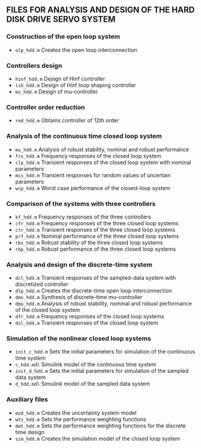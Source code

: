 ## FILES FOR ANALYSIS AND DESIGN OF THE HARD DISK DRIVE SERVO SYSTEM


### Construction of the open loop system

- `olp_hdd.m`	   Creates the open loop interconnection


### Controllers design

- `hinf_hdd.m`   Design of Hinf controller
- `lsh_hdd.m`	   Design of Hinf loop shaping controller
- `ms_hdd.m`	   Design of mu-controller


### Controller order reduction

- `red_hdd.m`	   Obtains controller of 12th order


### Analysis of the continuous time closed loop system

- `mu_hdd.m`	   Analysis of robust stability, nominal and robust performance
- `frs_hdd.m`	   Frequency responses of the closed loop system
- `clp_hdd.m`	   Transient responses of the closed loop system with  nominal parameters
- `mcs_hdd.m`	   Transient responses for random values of uncertain parameters
- `wcp_hdd.m`    Worst case performance of the closed-loop system


### Comparison of the systems with three controllers

- `kf_hdd.m`	   Frequency responses of the three controllers
- `cfr_hdd.m`	   Frequency responses of the three closed loop systems
- `ctr_hdd.m`	   Transient responses of the three closed loop systems
- `prf_hdd.m`	   Nominal performance of the three closed loop systems
- `rbs_hdd.m`	   Robust stability of the three closed loop systems
- `rbp_hdd.m`	   Robust performance of the three closed loop systems


### Analysis and design of the discrete-time system

- `dcl_hdd.m`	   Transient responses of the sampled-data system with discretized controller
- `dlp_hdd.m`	   Creates the discrete-time open loop interconnection
- `dms_hdd.m`	   Synthesis of discrete-time mu-controller
- `dmu_hdd.m`	   Analysis of robust stability, nominal and robust performance of the closed loop system
- `dfr_hdd.m`	   Frequency responses of the closed loop systems
- `dsl_hdd.m`    Transient responses of the closed loop system


### Simulation of the nonlinear closed loop systems

- `init_c_hdd.m` Sets the initial parameters for simulation of the continuous time system
- `c_hdd.mdl`	   Simulink model of the continuous time system
- `init_d_hdd.m` Sets the initial parameters for simulation of the sampled data system
- `d_hdd.mdl`	   Simulink model of the sampled data system


### Auxiliary files

- `mod_hdd.m`	   Creates the uncertainty system model
- `wts_hdd.m`	   Sets the performance weighting  functions
- `dwt_hdd.m`	   Sets the performance weighting  functions for the discrete time design
- `sim_hdd.m`	   Creates the simulation model of the closed loop system